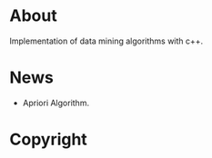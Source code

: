 # About #
Implementation of data mining algorithms with c++.

# News #
  * Apriori Algorithm.

# Copyright #